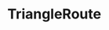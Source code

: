 # TriangleRoute

<!-- @include: /../Placeholder_RouteProfile.md -->


<!-- - [Triangulated irregular network](https://www.researchgate.net/publication/23541399_Algorithms_for_Visibility_Computation_on_Terrains_A_Survey) -->